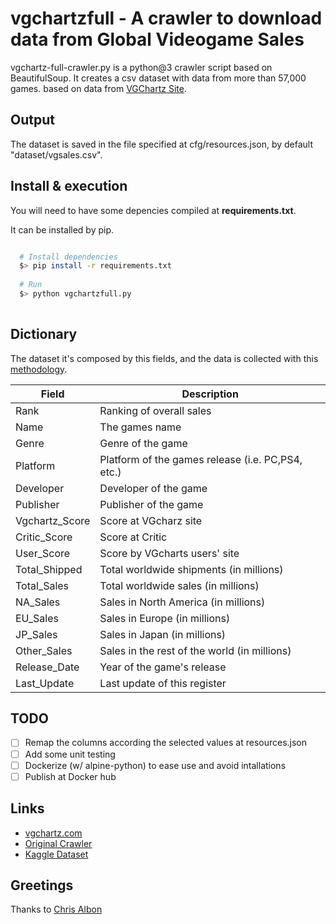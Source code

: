 # vgchartzfull - A crawler to download data from Global Videogame Sales

vgchartz-full-crawler.py is a python@3 crawler script based on BeautifulSoup.
It creates a csv dataset with data from more than 57,000 games. based on data from [VGChartz Site](http://www.vgchartz.com/gamedb/).  

## Output

The dataset is saved in the file specified at cfg/resources.json, by default "dataset/vgsales.csv".

## Install & execution

You will need to have some depencies compiled at **requirements.txt**.

It can be installed by pip.

```bash

  # Install dependencies
  $> pip install -r requirements.txt
  
  # Run
  $> python vgchartzfull.py
  

```

## Dictionary

The dataset it's composed by this fields, and the data is collected with this [methodology](https://www.vgchartz.com/methodology.php).

| Field | Description              |
|-------|--------------------------|
| Rank  | Ranking of overall sales |
| Name | The games name |
| Genre | Genre of the game |
| Platform | Platform of the games release (i.e. PC,PS4, etc.) |
| Developer | Developer of the game | 
| Publisher | Publisher of the game |
| Vgchartz_Score | Score at VGcharz site | 
| Critic_Score | Score at Critic | 
| User_Score | Score by VGcharts users' site | 
| Total_Shipped | Total worldwide shipments (in millions) | 
| Total_Sales | Total worldwide sales (in millions) |
| NA_Sales | Sales in North America (in millions) |
| EU_Sales | Sales in Europe (in millions) |
| JP_Sales | Sales in Japan (in millions) |
| Other_Sales | Sales in the rest of the world (in millions) |
| Release_Date | Year of the game's release |
| Last_Update | Last update of this register |

## TODO

- [ ] Remap the columns according the selected values at resources.json
- [ ] Add some unit testing
- [ ] Dockerize (w/ alpine-python) to ease use and avoid intallations
- [ ] Publish at Docker hub

## Links

* [vgchartz.com](https://www.vgchartz.com)
* [Original Crawler](https://github.com/GregorUT/vgchartzScrape)
* [Kaggle Dataset](https://www.kaggle.com/gregorut/videogamesales)

## Greetings

Thanks to [Chris Albon](http://chrisalbon.com/python/beautiful_soup_scrape_table.html) 
